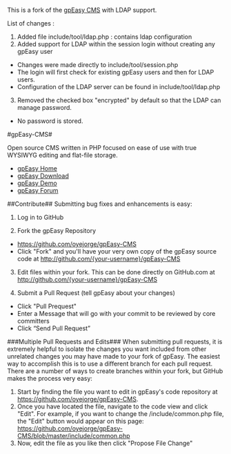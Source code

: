 This is a fork of the [gpEasy CMS](http://github.com/oyejorge/gpEasy-CMS) with LDAP support.

List of changes : 

1. Added file include/tool/ldap.php : contains ldap configuration
2. Added support for LDAP within the session login without creating any gpEasy user
  * Changes were made directly to include/tool/session.php
  * The login will first check for existing gpEasy users and then for LDAP users.
  * Configuration of the LDAP server can be found in include/tool/ldap.php
3. Removed the checked box "encrypted" by default so that the LDAP can manage password.
  * No password is stored.

#gpEasy-CMS#

Open source CMS written in PHP focused on ease of use with true WYSIWYG editing and flat-file storage.
* [gpEasy Home](http://gpeasy.com)
* [gpEasy Download](http://gpeasy.com/Download)
* [gpEasy Demo](http://gpeasy.com/Demo)
* [gpEasy Forum](http://gpeasy.com/Special_Forum)

##Contribute##
Submitting bug fixes and enhancements is easy:

1. Log in to GitHub

2. Fork the gpEasy Repository
  * https://github.com/oyejorge/gpEasy-CMS
  * Click "Fork" and you'll have your very own copy of the gpEasy source code at http://github.com/{your-username}/gpEasy-CMS

3. Edit files within your fork.
  This can be done directly on GitHub.com at http://github.com/{your-username}/gpEasy-CMS

4. Submit a Pull Request (tell gpEasy about your changes)
  * Click "Pull Prequest"
  * Enter a Message that will go with your commit to be reviewed by core committers
  * Click “Send Pull Request”

###Multiple Pull Requests and Edits###
When submitting pull requests, it is extremely helpful to isolate the changes you want included from other unrelated changes you may have made to your fork of gpEasy. The easiest way to accomplish this is to use a different branch for each pull request. There are a number of ways to create branches within your fork, but GitHub makes the process very easy:

1. Start by finding the file you want to edit in gpEasy's code repository at https://github.com/oyejorge/gpEasy-CMS.
2. Once you have located the file, navigate to the code view and click "Edit". For example, if you want to change the /include/common.php file, the "Edit" button would appear on this page: https://github.com/oyejorge/gpEasy-CMS/blob/master/include/common.php
3. Now, edit the file as you like then click "Propose File Change"
